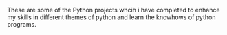 These are some of the Python projects whcih i have completed to enhance my skills in different themes of python and learn the knowhows of python programs.
